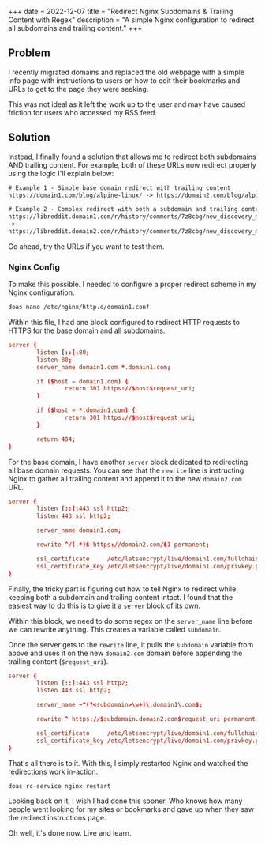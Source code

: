 +++
date = 2022-12-07
title = "Redirect Nginx Subdomains & Trailing Content with Regex"
description = "A simple Nginx configuration to redirect all subdomains and trailing content."
+++

## Problem

I recently migrated domains and replaced the old webpage with a simple
info page with instructions to users on how to edit their bookmarks and
URLs to get to the page they were seeking.

This was not ideal as it left the work up to the user and may have
caused friction for users who accessed my RSS feed.

## Solution

Instead, I finally found a solution that allows me to redirect both
subdomains AND trailing content. For example, both of these URLs now
redirect properly using the logic I'll explain below:

```txt
# Example 1 - Simple base domain redirect with trailing content
https://domain1.com/blog/alpine-linux/ -> https://domain2.com/blog/alpine-linux/

# Example 2 - Complex redirect with both a subdomain and trailing content
https://libreddit.domain1.com/r/history/comments/7z8cbg/new_discovery_mode_turns_video_game_assassins/
->
https://libreddit.domain2.com/r/history/comments/7z8cbg/new_discovery_mode_turns_video_game_assassins/
```

Go ahead, try the URLs if you want to test them.

### Nginx Config

To make this possible. I needed to configure a proper redirect scheme in
my Nginx configuration.

```sh
doas nano /etc/nginx/http.d/domain1.conf
```

Within this file, I had one block configured to redirect HTTP requests
to HTTPS for the base domain and all subdomains.

```conf
server {
        listen [::]:80;
        listen 80;
        server_name domain1.com *.domain1.com;

        if ($host = domain1.com) {
                return 301 https://$host$request_uri;
        }

        if ($host = *.domain1.com) {
                return 301 https://$host$request_uri;
        }

        return 404;
}
```

For the base domain, I have another `server` block dedicated
to redirecting all base domain requests. You can see that the
`rewrite` line is instructing Nginx to gather all trailing
content and append it to the new `domain2.com` URL.

```conf
server {
        listen [::]:443 ssl http2;
        listen 443 ssl http2;

        server_name domain1.com;

        rewrite ^/(.*)$ https://domain2.com/$1 permanent;

        ssl_certificate     /etc/letsencrypt/live/domain1.com/fullchain.pem;
        ssl_certificate_key /etc/letsencrypt/live/domain1.com/privkey.pem;
}
```

Finally, the tricky part is figuring out how to tell Nginx to redirect
while keeping both a subdomain and trailing content intact. I found that
the easiest way to do this is to give it a `server` block of
its own.

Within this block, we need to do some regex on the
`server_name` line before we can rewrite anything. This
creates a variable called `subdomain`.

Once the server gets to the `rewrite` line, it pulls the
`subdomain` variable from above and uses it on the new
`domain2.com` domain before appending the trailing content
(`$request_uri`).

```conf
server {
        listen [::]:443 ssl http2;
        listen 443 ssl http2;

        server_name ~^(?<subdomain>\w+)\.domain1\.com$;

        rewrite ^ https://$subdomain.domain2.com$request_uri permanent;

        ssl_certificate     /etc/letsencrypt/live/domain1.com/fullchain.pem;
        ssl_certificate_key /etc/letsencrypt/live/domain1.com/privkey.pem;
}
```

That's all there is to it. With this, I simply restarted Nginx and
watched the redirections work in-action.

```sh
doas rc-service nginx restart
```

Looking back on it, I wish I had done this sooner. Who knows how many
people went looking for my sites or bookmarks and gave up when they saw
the redirect instructions page.

Oh well, it's done now. Live and learn.
